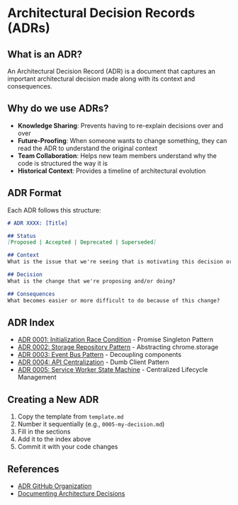 # Architectural Decision Records (ADRs)

## What is an ADR?

An Architectural Decision Record (ADR) is a document that captures an important architectural decision made along with its context and consequences.

## Why do we use ADRs?

- **Knowledge Sharing**: Prevents having to re-explain decisions over and over
- **Future-Proofing**: When someone wants to change something, they can read the ADR to understand the original context
- **Team Collaboration**: Helps new team members understand why the code is structured the way it is
- **Historical Context**: Provides a timeline of architectural evolution

## ADR Format

Each ADR follows this structure:

```markdown
# ADR XXXX: [Title]

## Status
[Proposed | Accepted | Deprecated | Superseded]

## Context
What is the issue that we're seeing that is motivating this decision or change?

## Decision
What is the change that we're proposing and/or doing?

## Consequences
What becomes easier or more difficult to do because of this change?
```

## ADR Index

- [ADR 0001: Initialization Race Condition](./0001-initialization-race-condition.md) - Promise Singleton Pattern
- [ADR 0002: Storage Repository Pattern](./0002-storage-repository-pattern.md) - Abstracting chrome.storage
- [ADR 0003: Event Bus Pattern](./0003-event-bus-pattern.md) - Decoupling components
- [ADR 0004: API Centralization](./0004-api-centralization.md) - Dumb Client Pattern
- [ADR 0005: Service Worker State Machine](./0005-service-worker-state-machine.md) - Centralized Lifecycle Management

## Creating a New ADR

1. Copy the template from `template.md`
2. Number it sequentially (e.g., `0005-my-decision.md`)
3. Fill in the sections
4. Add it to the index above
5. Commit it with your code changes

## References

- [ADR GitHub Organization](https://adr.github.io/)
- [Documenting Architecture Decisions](https://cognitect.com/blog/2011/11/15/documenting-architecture-decisions)

